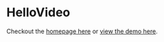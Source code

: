 HelloVideo
===================

Checkout the [homepage here](http://hellovideoapp.com) or [view the demo here](http://demo.hellovideoapp.com).